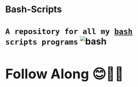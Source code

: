 # Bash-Scripts
<h1><code>A repository for all my <a href="https://en.wikipedia.org/wiki/Bash_(Unix_shell)" title="credit:wikipedio.org">bash<a> scripts programs</code>
<img src="https://th.bing.com/th/id/R.ea9b657e74f5dd60d59ecdc756972dd8?rik=act2cr8VB50iIQ&pid=ImgRaw&r=0"
  alt="bash"
  />
  
  <h2>Follow Along 😊👏👏</h2>
